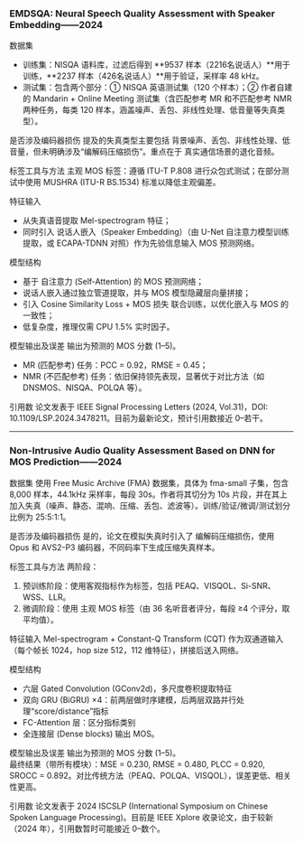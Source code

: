 ### EMDSQA: Neural Speech Quality Assessment with Speaker Embedding——2024
数据集	
- 训练集：NISQA 语料库，过滤后得到 **9537 样本（2216名说话人）**用于训练，**2237 样本（426名说话人）**用于验证，采样率 48 kHz。
- 测试集：包含两个部分：① NISQA 英语测试集（120 个样本）；② 作者自建的 Mandarin + Online Meeting 测试集（含匹配参考 MR 和不匹配参考 NMR 两种任务，每类 120 样本，涵盖噪声、丢包、非线性处理、低音量等失真类型）。

是否涉及编码器损伤	提及的失真类型主要包括 背景噪声、丢包、非线性处理、低音量，但未明确涉及“编解码压缩损伤”。重点在于 真实通信场景的退化音频。

标签工具与方法	主观 MOS 标签：遵循 ITU-T P.808 进行众包式测试；在部分测试中使用 MUSHRA (ITU-R BS.1534) 标准以降低主观偏差。

特征输入	
- 从失真语音提取 Mel-spectrogram 特征；
- 同时引入 说话人嵌入（Speaker Embedding）（由 U-Net 自注意力模型训练提取，或 ECAPA-TDNN 对照）作为先验信息输入 MOS 预测网络。

模型结构	
- 基于 自注意力 (Self-Attention) 的 MOS 预测网络；
- 说话人嵌入通过独立管道提取，并与 MOS 模型隐藏层向量拼接；
- 引入 Cosine Similarity Loss + MOS 损失 联合训练，以优化嵌入与 MOS 的一致性；
- 低复杂度，推理仅需 CPU 1.5% 实时因子。

模型输出及误差	
输出为预测的 MOS 分数 (1–5)。
- MR (匹配参考) 任务：PCC = 0.92，RMSE = 0.45；
- NMR (不匹配参考) 任务：依旧保持领先表现，显著优于对比方法（如 DNSMOS、NISQA、POLQA 等）。

引用数	论文发表于 IEEE Signal Processing Letters (2024, Vol.31)，DOI: 10.1109/LSP.2024.3478211。目前为最新论文，预计引用数接近 0–若干。




---
### Non-Intrusive Audio Quality Assessment Based on DNN for MOS Prediction——2024
数据集	使用 Free Music Archive (FMA) 数据集，具体为 fma-small 子集，包含 8,000 样本，44.1kHz 采样率，每段 30s。作者将其切分为 10s 片段，并在其上加入失真（噪声、静态、混响、压缩、丢包、滤波等）。训练/验证/微调/测试划分比例为 25:5:1:1。

是否涉及编码器损伤	是的，论文在模拟失真时引入了 编解码压缩损伤，使用 Opus 和 AVS2-P3 编码器，不同码率下生成压缩失真样本。

标签工具与方法	两阶段：
1. 预训练阶段：使用客观指标作为标签，包括 PEAQ、VISQOL、Si-SNR、WSS、LLR。
2. 微调阶段：使用 主观 MOS 标签（由 36 名听音者评分，每段 ≥4 个评分，取平均值）。

特征输入	Mel-spectrogram + Constant-Q Transform (CQT) 作为双通道输入（每个帧长 1024，hop size 512，112 维特征），拼接后送入网络。

模型结构	
- 六层 Gated Convolution (GConv2d)，多尺度卷积提取特征
- 双向 GRU (BiGRU) ×4：前两层做时序建模，后两层双路并行处理“score/distance”指标
- FC-Attention 层：区分指标类别
- 全连接层 (Dense blocks) 输出 MOS。
  
模型输出及误差	输出为预测的 MOS 分数 (1–5)。\
最终结果（带所有模块）：MSE = 0.230, RMSE = 0.480, PLCC = 0.920, SROCC = 0.892。对比传统方法（PEAQ、POLQA、VISQOL），误差更低、相关性更高。

引用数	论文发表于 2024 ISCSLP (International Symposium on Chinese Spoken Language Processing)。目前是 IEEE Xplore 收录论文，由于较新（2024 年），引用数暂时可能接近 0–数个。
